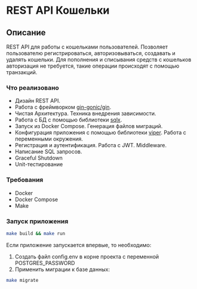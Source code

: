 # REST API Кошельки

## Описание

REST API для работы с кошельками пользователей. Позволяет пользователю регистрироваться, авторизовываться, создавать и удалять кошельки. Для пополнения и списывания средств с кошельков авторизация не требуется, такие операции происходят с помощью транзакций.

### Что реализовано

- Дизайн REST API.
- Работа с фреймворком [gin-gonic/gin](https://github.com/gin-gonic/gin).
- Чистая Архитектура. Техника внедрения зависимости.
- Работа с БД с помощью библиотеки [sqlx](https://github.com/jmoiron/sqlx).
- Запуск из Docker Compose. Генерация файлов миграций.
- Конфигурация приложения с помощью библиотеки [viper](https://github.com/spf13/viper). Работа с переменными окружения.
- Регистрация и аутентификация. Работа с JWT. Middleware.
- Написание SQL запросов.
- Graceful Shutdown
- Unit-тестирование

### Требования

- Docker
- Docker Compose
- Make

### Запуск приложения

```sh
make build && make run
```

Если приложение запускается впервые, то необходимо:

1) Создать файл config.env в корне проекта с переменной POSTGRES_PASSWORD
2) Применить миграции к базе данных:

```sh
make migrate
```
